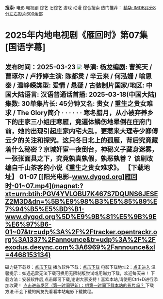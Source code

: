 **搜索:** 电影 电视剧 综艺 旧综艺 游戏 动漫 综合搜索 热门推荐： [精华-IMDB评分8分左右影片600余部](https://www.dytt8.com/html/gndy/jddy/20160320/50510.html)
# 2025年内地电视剧《雁回时》第07集[国语字幕]
发布时间：2025-03-23 
![](https://wx4.sinaimg.cn/large/77398ad5ly1hzpqzrb25rj20uk1bnh24.jpg)
导演: 杨龙编剧: 曹笑天 / 曹琢尔 / 卢抒婷主演: 陈都灵 / 辛云来 / 何泓姗 / 喻恩泰 / 温峥嵘类型: 爱情 / 悬疑 / 古装制片国家/地区: 中国大陆语言: 汉语普通话首播: 2025-03-18(中国大陆)集数: 30单集片长: 45分钟又名: 贵女 / 重生之贵女难求 / The Glory简介 · · · · · ·
寒冬腊月，从小被弃养乡下的庄家三小姐庄寒雁，竟遍体鳞伤地晕倒在庄府门前，她的出现引起庄家内宅大乱，更惹来大理寺少卿傅云夕的关注和探究。这只冬日北上的孤雁，背后究竟藏着什么秘密？京城奸宦一夜倒台，神秘义子藏身迷雾，一张张面具之下，究竟孰真孰假，孰恶孰善？ 该剧改编自千山茶客的小说《重生之贵女难求》。 
**【下载地址】**
01-07 
[[阳光电影-www.dygod.org]雁回时-01~07.mp4](magnet:?xt=urn:btih:PGV4YVLOBU7K467S7DQUNS6JESEZ2M3D&dn=%5B%E9%98%B3%E5%85%89%E7%94%B5%E5%BD%B1-www.dygod.org%5D%E9%9B%81%E5%9B%9E%E6%97%B6-01~07&tr=udp%3A%2F%2Ftracker.opentrackr.org%3A1337%2Fannounce&tr=udp%3A%2F%2Fexodus.desync.com%3A6969%2Fannounce&xl=4468153134)  
---  
磁力链下载器：[点击下载](https://dygod.org/js/bt.htm "qBittorrent") 播放软件下载：[点击下载](https://dygod.org/js/player.htm "PotPlayer") 电影下载地址2：[点击进入](https://dygod.org/ "阳光电影") 温馨提示：如遇迅雷无法下载可换用无限制版尝试或用磁力下载，欢迎每天来！  下载方法：安装软件后,点击即可下载,谢谢大家支持！喜欢本站,请使用Ctrl+D进行添加收藏！ [点击进首发区（第一时间更新）：想第一时间下载本站的影片吗？ ](https://www.ygdy8.net/)下载方法:不会下载的网友先看看本站电影下载教程。